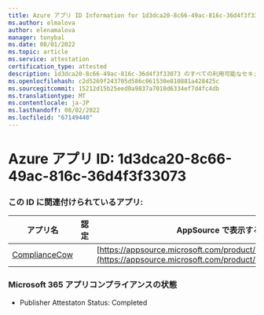 ```yaml
---
title: Azure アプリ ID Information for 1d3dca20-8c66-49ac-816c-36d4f3f33073
ms.author: elmalova
author: elenamalova
manager: tonybal
ms.date: 08/01/2022
ms.topic: article
ms.service: attestation
certification_type: attested
description: 1d3dca20-8c66-49ac-816c-36d4f3f33073 のすべての利用可能なセキュリティとコンプライアンス情報。
ms.openlocfilehash: c2d5269f243705d586c061530e810881a428425c
ms.sourcegitcommit: 15212d15b25eed0a9837a7010d6334ef7d4fc4db
ms.translationtype: MT
ms.contentlocale: ja-JP
ms.lasthandoff: 08/02/2022
ms.locfileid: "67149440"
---
```

# <a name="azure-app-id-1d3dca20-8c66-49ac-816c-36d4f3f33073"></a>Azure アプリ ID: 1d3dca20-8c66-49ac-816c-36d4f3f33073


### <a name="apps-associated-with-this-id"></a>この ID に関連付けられているアプリ:
| **アプリ名** | **認定** | **AppSource で表示する** |
|--------------|---------------|-----------------------|
| [ComplianceCow](../forward/WA200004247.md) |  | [https://appsource.microsoft.com/product/office/WA200004247](https://appsource.microsoft.com/product/office/WA200004247) |

### <a name="microsoft-365-app-compliance-status"></a>Microsoft 365 アプリコンプライアンスの状態
- Publisher Attestaton Status: Completed
